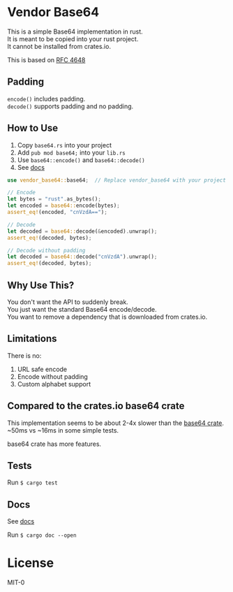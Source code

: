 # Vendor Base64

This is a simple Base64 implementation in rust.  
It is meant to be copied into your rust project.  
It cannot be installed from crates.io.  

This is based on [RFC 4648](https://datatracker.ietf.org/doc/html/rfc4648)

## Padding

`encode()` includes padding.  
`decode()` supports padding and no padding.

## How to Use

1. Copy `base64.rs` into your project
1. Add `pub mod base64;` into your `lib.rs`
1. Use `base64::encode()` and `base64::decode()`
1. See [docs](https://andrew-shay.github.io/rust_vendor_base64/vendor_base64/base64/index.html)

```rust
use vendor_base64::base64;  // Replace vendor_base64 with your project name

// Encode
let bytes = "rust".as_bytes();
let encoded = base64::encode(bytes);
assert_eq!(encoded, "cnVzdA==");

// Decode
let decoded = base64::decode(&encoded).unwrap();
assert_eq!(decoded, bytes);

// Decode without padding
let decoded = base64::decode("cnVzdA").unwrap();
assert_eq!(decoded, bytes);
```

## Why Use This?

You don't want the API to suddenly break.  
You just want the standard Base64 encode/decode.  
You want to remove a dependency that is downloaded from crates.io.  

## Limitations

There is no:

1. URL safe encode
1. Encode without padding
1. Custom alphabet support

## Compared to the crates.io base64 crate

This implementation seems to be about 2-4x slower than the [base64 crate](https://docs.rs/base64/latest/base64/).  ~50ms vs ~16ms in some simple tests.

base64 crate has more features.

## Tests

Run `$ cargo test`  

## Docs

See [docs](https://andrew-shay.github.io/rust_vendor_base64/vendor_base64/base64/index.html)  

Run `$ cargo doc --open`

# License

MIT-0
